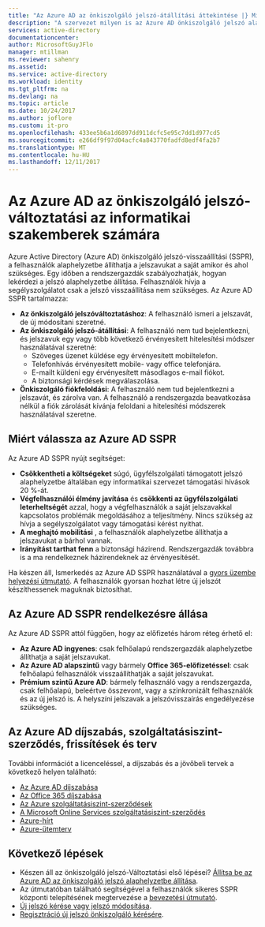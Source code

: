 ```yaml
---
title: "Az Azure AD az önkiszolgáló jelszó-átállítási áttekintése |} Microsoft Docs"
description: "A szervezet milyen is az Azure AD önkiszolgáló jelszó alaphelyzetbe állítása do?"
services: active-directory
documentationcenter: 
author: MicrosoftGuyJFlo
manager: mtillman
ms.reviewer: sahenry
ms.assetid: 
ms.service: active-directory
ms.workload: identity
ms.tgt_pltfrm: na
ms.devlang: na
ms.topic: article
ms.date: 10/24/2017
ms.author: joflore
ms.custom: it-pro
ms.openlocfilehash: 433ee5b6a1d6897dd911dcfc5e95c7dd1d977cd5
ms.sourcegitcommit: e266df9f97d04acfc4a843770fadfd8edf4fa2b7
ms.translationtype: MT
ms.contentlocale: hu-HU
ms.lasthandoff: 12/11/2017
---
```

# <a name="azure-ad-self-service-password-reset-for-the-it-professional"></a>Az Azure AD az önkiszolgáló jelszó-változtatási az informatikai szakemberek számára

Azure Active Directory (Azure AD) önkiszolgáló jelszó-visszaállítási (SSPR), a felhasználók alaphelyzetbe állíthatja a jelszavukat a saját amikor és ahol szükséges. Egy időben a rendszergazdák szabályozhatják, hogyan lekérdezi a jelszó alaphelyzetbe állítása. Felhasználók hívja a segélyszolgálatot csak a jelszó visszaállítása nem szükséges. Az Azure AD SSPR tartalmazza:

* **Az önkiszolgáló jelszóváltoztatáshoz**: A felhasználó ismeri a jelszavát, de új módosítani szeretné.
* **Az önkiszolgáló jelszó-átállítási**: A felhasználó nem tud bejelentkezni, és jelszavuk egy vagy több következő érvényesített hitelesítési módszer használatával szeretné:
   * Szöveges üzenet küldése egy érvényesített mobiltelefon.
   * Telefonhívás érvényesített mobile- vagy office telefonjára.
   * E-mailt küldeni egy érvényesített másodlagos e-mail fiókot.
   * A biztonsági kérdések megválaszolása.
* **Önkiszolgáló fiókfeloldási**: A felhasználó nem tud bejelentkezni a jelszavát, és zárolva van. A felhasználó a rendszergazda beavatkozása nélkül a fiók zárolását kívánja feloldani a hitelesítési módszerek használatával szeretne.

## <a name="why-choose-azure-ad-sspr"></a>Miért válassza az Azure AD SSPR

Az Azure AD SSPR nyújt segítséget:

* **Csökkentheti a költségeket** súgó, ügyfélszolgálati támogatott jelszó alaphelyzetbe általában egy informatikai szervezet támogatási hívások 20 %-át. 
* **Végfelhasználói élmény javítása** és **csökkenti az ügyfélszolgálati leterheltségét** azzal, hogy a végfelhasználók a saját jelszavakkal kapcsolatos problémák megoldásához a teljesítmény. Nincs szükség az hívja a segélyszolgálatot vagy támogatási kérést nyithat.
* **A meghajtó mobilitási** , a felhasználók alaphelyzetbe állíthatja a jelszavukat a bárhol vannak.
* **Irányítást tarthat fenn** a biztonsági házirend. Rendszergazdák továbbra is a ma rendelkeznek házirendeknek az érvényesítését.

Ha készen áll, Ismerkedés az Azure AD SSPR használatával a [gyors üzembe helyezési útmutató](active-directory-passwords-getting-started.md). A felhasználók gyorsan hozhat létre új jelszót készíthessenek maguknak biztosíthat.

## <a name="azure-ad-sspr-availability"></a>Az Azure AD SSPR rendelkezésre állása

Az Azure AD SSPR attól függően, hogy az előfizetés három réteg érhető el:

* **Az Azure AD ingyenes**: csak felhőalapú rendszergazdák alaphelyzetbe állíthatja a saját jelszavukat.
* **Az Azure AD alapszintű** vagy bármely **Office 365-előfizetéssel**: csak felhőalapú felhasználók visszaállíthatják a saját jelszavukat.
* **Prémium szintű Azure AD**: bármely felhasználó vagy a rendszergazda, csak felhőalapú, beleértve összevont, vagy a szinkronizált felhasználók és az új jelszó is. A helyszíni jelszavak a jelszóvisszaírás engedélyezése szükséges.

## <a name="azure-ad-pricing-sla-updates-and-roadmap"></a>Az Azure AD díjszabás, szolgáltatásiszint-szerződés, frissítések és terv

További információt a licenceléssel, a díjszabás és a jövőbeli tervek a következő helyen található:

* [Az Azure AD díjszabása](https://azure.microsoft.com/pricing/details/active-directory/)
* [Az Office 365 díjszabása](https://products.office.com/compare-all-microsoft-office-products?tab=2)
* [Az Azure szolgáltatásiszint-szerződések](https://azure.microsoft.com/support/legal/sla/)
* [A Microsoft Online Services szolgáltatásiszint-szerződés](http://go.microsoft.com/fwlink/?LinkID=272026&clcid=0x409)
* [Azure-hírt](https://azure.microsoft.com/updates/)
* [Azure-ütemterv](https://www.microsoft.com/cloud-platform/roadmap-recently-available)

## <a name="next-steps"></a>Következő lépések

* Készen áll az önkiszolgáló jelszó-Változtatási első lépései? [Állítsa be az Azure AD az önkiszolgáló jelszó alaphelyzetbe állítása](active-directory-passwords-getting-started.md).
* Az útmutatóban található segítségével a felhasználók sikeres SSPR központi telepítésének megtervezése a [bevezetési útmutató](active-directory-passwords-best-practices.md).
* [Új jelszó kérése vagy jelszó módosítása](active-directory-passwords-update-your-own-password.md).
* [Regisztráció új jelszó önkiszolgáló kérésére](active-directory-passwords-reset-register.md).

